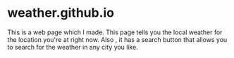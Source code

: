 # weather.github.io

This is a web page which I made. This page tells you the local weather for the location you're at right now.
Also , it has a search button that allows you to search for the weather in any city you like.
